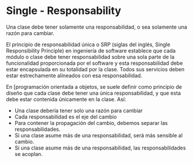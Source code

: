 # Single - Responsability

Una clase debe tener solamente una responsabilidad, o sea solamente una razón para cambiar. 

El principio de responsabilidad única o SRP (siglas del inglés, Single Responsibility Principle) en ingeniería de software establece que cada módulo o clase debe tener responsabilidad sobre una sola parte de la funcionalidad proporcionada por el software y esta responsabilidad debe estar encapsulada en su totalidad por la clase. Todos sus servicios deben estar estrechamente alineados con esa responsabilidad.

En [programación orientada a objetos, se suele definir como principio de diseño que cada clase debe tener una única responsabilidad, y que esta debe estar contenida únicamente en la clase. Así:

- Una clase debería tener solo una razón para cambiar
- Cada responsabilidad es el eje del cambio
- Para contener la propagación del cambio, debemos separar las responsabilidades.
- Si una clase asume más de una responsabilidad, será más sensible al cambio.
- Si una clase asume más de una responsabilidad, las responsabilidades se acoplan.
